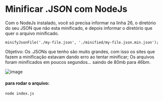 # Minificar .JS<i>O</i>N com NodeJs
Com o NodeJs instalado, você só precisa informar na linha 26, o diretório do seu JSON que não esta minificado, e depois informar o diretório que quer o arquivo minificado.

```
minifyJsonFile('./my-file.json', './minified/my-file.json.min.json');
```

Objetivo: Os .JS<i>O</i>Ns que tenho são muito grandes, com isso os sites que fazem a minificação estavam dando erro ao tentar minificar; Os arquivos foram minificados em poucos segundos... saindo de 80mb para 46bm.

![image](https://github.com/closeluca1/minify-json-nodejs/assets/57973233/66cf6c5b-cb7c-4135-8583-dd329ee18d37)

#### para rodar o arquivo:
```
node index.js
```
